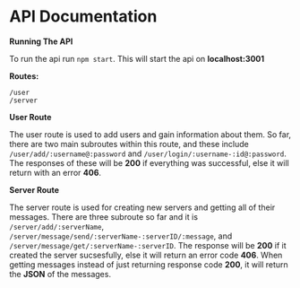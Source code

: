 # API Documentation

**Running The API**

To run the api run `npm start`. This will start the api on **localhost:3001**

**Routes:**

```
/user
/server
```

**User Route**

The user route is used to add users and gain information about them. So far, there are two main subroutes within this route, and these include `/user/add/:username@:password` and `/user/login/:username-:id@:password`. The responses of these will be **200** if everything was successful, else it will return with an error **406**.

**Server Route**

The server route is used for creating new servers and getting all of their messages. There are three subroute so far and it is `/server/add/:serverName`, `/server/message/send/:serverName-:serverID/:message`, and `/server/message/get/:serverName-:serverID`. The response will be **200** if it created the server sucsesfully, else it will return an error code **406**. When getting messages instead of just returning response code **200**, it will return the **JSON** of the messages.